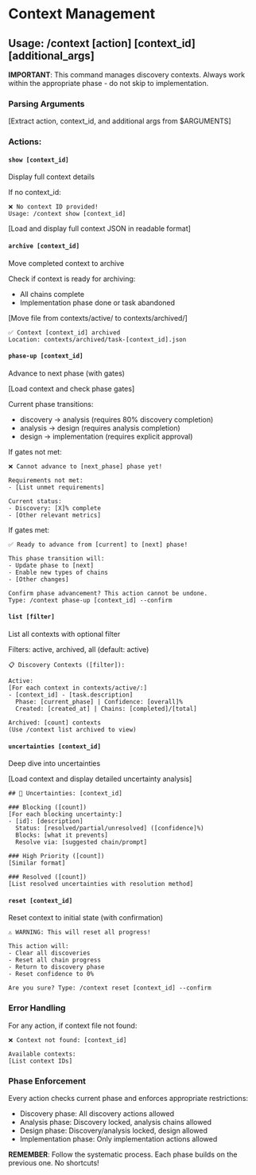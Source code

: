 # Context Management

## Usage: /context [action] [context_id] [additional_args]

**IMPORTANT**: This command manages discovery contexts. Always work within the appropriate phase - do not skip to implementation.

### Parsing Arguments

[Extract action, context_id, and additional args from $ARGUMENTS]

### Actions:

#### `show [context_id]`
Display full context details

If no context_id:
```
❌ No context ID provided!
Usage: /context show [context_id]
```

[Load and display full context JSON in readable format]

#### `archive [context_id]`
Move completed context to archive

Check if context is ready for archiving:
- All chains complete
- Implementation phase done or task abandoned

[Move file from contexts/active/ to contexts/archived/]

```
✅ Context [context_id] archived
Location: contexts/archived/task-[context_id].json
```

#### `phase-up [context_id]`
Advance to next phase (with gates)

[Load context and check phase gates]

Current phase transitions:
- discovery → analysis (requires 80% discovery completion)
- analysis → design (requires analysis completion)  
- design → implementation (requires explicit approval)

If gates not met:
```
❌ Cannot advance to [next_phase] phase yet!

Requirements not met:
- [List unmet requirements]

Current status:
- Discovery: [X]% complete
- [Other relevant metrics]
```

If gates met:
```
✅ Ready to advance from [current] to [next] phase!

This phase transition will:
- Update phase to [next]
- Enable new types of chains
- [Other changes]

Confirm phase advancement? This action cannot be undone.
Type: /context phase-up [context_id] --confirm
```

#### `list [filter]`
List all contexts with optional filter

Filters: active, archived, all (default: active)

```
📋 Discovery Contexts ([filter]):

Active:
[For each context in contexts/active/:]
- [context_id] - [task.description]
  Phase: [current_phase] | Confidence: [overall]%
  Created: [created_at] | Chains: [completed]/[total]

Archived: [count] contexts
(Use /context list archived to view)
```

#### `uncertainties [context_id]`
Deep dive into uncertainties

[Load context and display detailed uncertainty analysis]

```
## 🎯 Uncertainties: [context_id]

### Blocking ([count])
[For each blocking uncertainty:]
- [id]: [description]
  Status: [resolved/partial/unresolved] ([confidence]%)
  Blocks: [what it prevents]
  Resolve via: [suggested chain/prompt]

### High Priority ([count])
[Similar format]

### Resolved ([count])
[List resolved uncertainties with resolution method]
```

#### `reset [context_id]`
Reset context to initial state (with confirmation)

```
⚠️ WARNING: This will reset all progress!

This action will:
- Clear all discoveries
- Reset all chain progress
- Return to discovery phase
- Reset confidence to 0%

Are you sure? Type: /context reset [context_id] --confirm
```

### Error Handling

For any action, if context file not found:
```
❌ Context not found: [context_id]

Available contexts:
[List context IDs]
```

### Phase Enforcement

Every action checks current phase and enforces appropriate restrictions:
- Discovery phase: All discovery actions allowed
- Analysis phase: Discovery locked, analysis chains allowed
- Design phase: Discovery/analysis locked, design allowed
- Implementation phase: Only implementation actions allowed

**REMEMBER**: Follow the systematic process. Each phase builds on the previous one. No shortcuts!